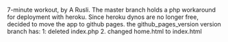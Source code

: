 7-minute workout, by A Rusli.
The master branch holds a php workaround for deployment with heroku.
Since heroku dynos are no longer free, decided to move the app to github pages.
the github_pages_version version branch has: 
1: deleted index.php
2. changed home.html to index.html
